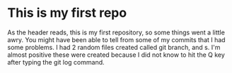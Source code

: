 # This is my first repo

As the header reads, this is my first repository, so some things went a little awry.
You might have been able to tell from some of my commits that I had some problems.
I had 2 random files created called git branch, and s. I'm almost positive these
were created because I did not know to hit the Q key after typing the git log command.

